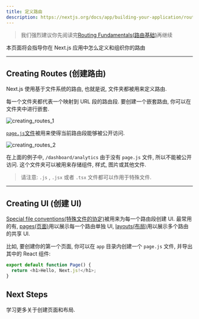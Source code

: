 ```yaml
---
title: 定义路由
description: https://nextjs.org/docs/app/building-your-application/routing/defining-routes
---
```


> 我们强烈建议你先阅读完[Routing Fundamentals(路由基础)](https://nextjs.org/docs/app/building-your-application/routing)再继续

本页面将会指导你在 Next.js 应用中怎么定义和组织你的路由

---

## Creating Routes (创建路由)

Next.js 使用基于文件系统的路由, 也就是说, 文件夹都被用来定义路由.

每一个文件夹都代表一个映射到 URL 段的路由段. 要创建一个嵌套路由, 你可以在文件夹中进行嵌套.

![creating_routes_1](https://nextjs.org/_next/image?url=%2Fdocs%2Flight%2Froute-segments-to-path-segments.png&w=1920&q=75&dpl=dpl_9EKEbD7jAviauyTffgoEyAkQSGtP)

[`page.js`文件](https://nextjs.org/docs/app/building-your-application/routing/pages-and-layouts#pages)被用来使得当前路由段能够被公开访问.

![creating_routes_2](https://nextjs.org/_next/image?url=%2Fdocs%2Flight%2Fdefining-routes.png&w=1920&q=75&dpl=dpl_9EKEbD7jAviauyTffgoEyAkQSGtP)

在上面的例子中, `/dashboard/analytics` 由于没有 `page.js` 文件, 所以不能被公开访问. 这个文件夹可以被用来存储组件, 样式, 图片或其他文件.

> 请注意: `.js` , `.jsx` 或者 `.tsx` 文件都可以作用于特殊文件.

---

## Creating UI (创建 UI)

[Special file conventions(特殊文件的协定)](https://nextjs.org/docs/app/building-your-application/routing#file-conventions)被用来为每一个路由段创建 UI. 最常用的有, [pages(页面)](https://nextjs.org/docs/app/building-your-application/routing/pages-and-layouts#pages)用以展示每一个路由单独 UI, [layouts(布局)](https://nextjs.org/docs/app/building-your-application/routing/pages-and-layouts#layouts)用以展示多个路由的共享 UI.

比如, 要创建你的第一个页面, 你可以在 `app` 目录内创建一个 `page.js` 文件, 并导出其中的 React 组件:

```typescript
export default function Page() {
  return <h1>Hello, Next.js!</h1>;
}
```

## Next Steps

学习更多关于创建页面和布局.
